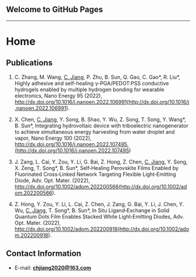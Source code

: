 ## Welcome to GitHub Pages


---

# Home

## Publications

1. C. Zhang, M. Wang, <u>C. Jiang</u>, P. Zhu, B. Sun, Q. Gao, C. Gao\*, R. Liu\*, Highly adhesive and self-healing γ-PGA/PEDOT:PSS conductive hydrogels enabled by multiple hydrogen bonding for wearable electronics, Nano Energy 95 (2022), http://dx.doi.org/10.1016/j.nanoen.2022.106991(<http://dx.doi.org/10.1016/j.nanoen.2022.106991>).

1. X. Chen, <u>C. Jiang</u>, Y. Song, B. Shao, Y. Wu, Z. Song, T. Song, Y. Wang\*, B. Sun\*, Integrating hydrovoltaic device with triboelectric nanogenerator to achieve simultaneous energy harvesting from water droplet and vapor, Nano Energy 100 (2022), http://dx.doi.org/10.1016/j.nanoen.2022.107495.(<http://dx.doi.org/10.1016/j.nanoen.2022.107495>)

1. J. Zang, L. Cai, Y. Zou, Y. Li, G. Bai, Z. Hong, Z. Chen, <u>C. Jiang</u>, Y. Song, X. Zeng, T. Song\*, B. Sun\*, Self‐Healing Perovskite Films Enabled by Fluorinated Cross‐Linked Network Targeting Flexible Light‐Emitting Diode, Adv. Opt. Mater.  (2022), http://dx.doi.org/10.1002/adom.202200566(<http://dx.doi.org/10.1002/adom.202200566>).

1. Z. Hong, Y. Zou, Y. Li, L. Cai, Z. Chen, J. Zang, G. Bai, Y. Li, J. Chen, Y. Wu, <u>C. Jiang</u>, T. Song\*, B. Sun\*, In Situ Ligand‐Exchange in Solid Quantum Dots Film Enables Stacked White Light‐Emitting Diodes, Adv. Opt. Mater.  (2022), http://dx.doi.org/10.1002/adom.202200918(<http://dx.doi.org/10.1002/adom.202200918>).

## Contact Information

+ E-mail: <b>chjiang2020@163.com</b>
